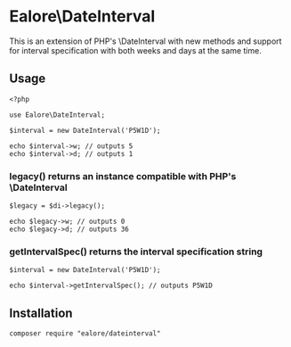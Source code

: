 # Ealore\DateInterval

This is an extension of PHP's \DateInterval with new methods and support for interval specification with both weeks and days at the same time.

## Usage

	<?php

	use Ealore\DateInterval;

	$interval = new DateInterval('P5W1D');

	echo $interval->w; // outputs 5
	echo $interval->d; // outputs 1

### legacy() returns an instance compatible with PHP's \DateInterval

	$legacy = $di->legacy();

	echo $legacy->w; // outputs 0
	echo $legacy->d; // outputs 36

### getIntervalSpec() returns the interval specification string

    $interval = new DateInterval('P5W1D');

    echo $interval->getIntervalSpec(); // outputs P5W1D

## Installation

    composer require "ealore/dateinterval"
